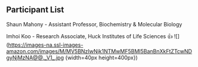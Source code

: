 ## Participant List

Shaun Mahony - Assistant Professor, Biochemistry & Molecular Biology

Imhoi Koo - Research Associate, Huck Institutes of Life Sciences :+1:
![](https://images-na.ssl-images-amazon.com/images/M/MV5BNzIwNjk1NTMwMF5BMl5BanBnXkFtZTcwNDgyNjMzNA@@._V1_.jpg {width=40px height=400px})

